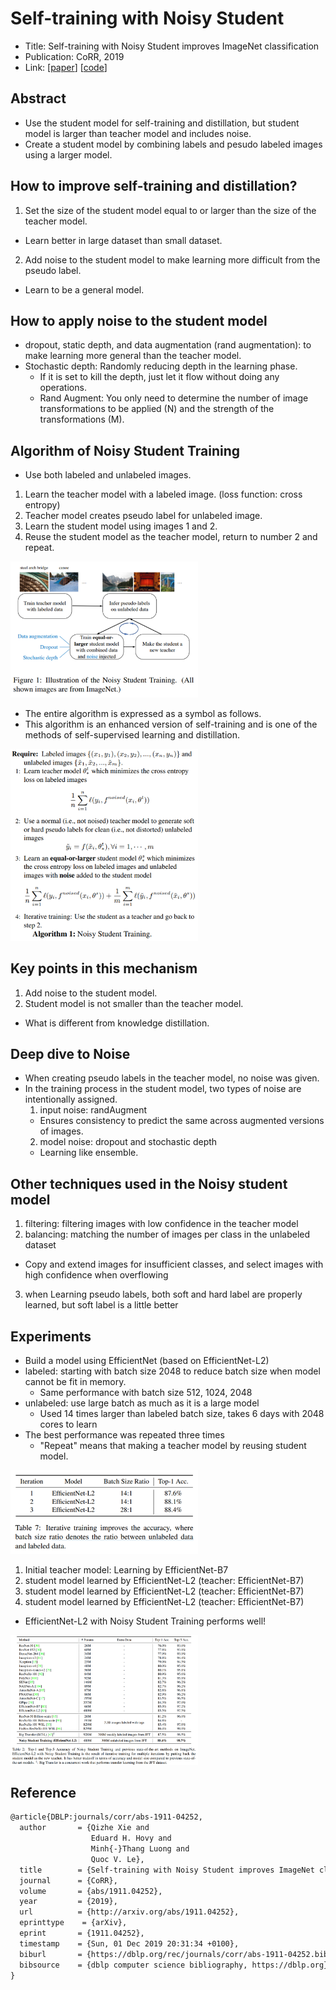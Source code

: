 # Self-training with Noisy Student
- Title: Self-training with Noisy Student improves ImageNet classification
- Publication: CoRR, 2019
- Link: [[paper](https://arxiv.org/pdf/1911.04252.pdf)] [[code](https://github.com/google-research/noisystudent)]

## Abstract
- Use the student model for self-training and distillation, but student model is larger than teacher model and includes noise.
- Create a student model by combining labels and pesudo labeled images using a larger model.

## How to improve self-training and distillation?
1. Set the size of the student model equal to or larger than the size of the teacher model.
  - Learn better in large dataset than small dataset.
2. Add noise to the student model to make learning more difficult from the pseudo label.
  - Learn to be a general model.

## How to apply noise to the student model
- dropout, static depth, and data augmentation (rand augmentation): to make learning more general than the teacher model.
- Stochastic depth: Randomly reducing depth in the learning phase.
  - If it is set to kill the depth, just let it flow without doing any operations.
  - Rand Augment: You only need to determine the number of image transformations to be applied (N) and the strength of the transformations (M).

## Algorithm of Noisy Student Training
- Use both labeled and unlabeled images.
1. Learn the teacher model with a labeled image. (loss function: cross entropy)
2. Teacher model creates pseudo label for unlabeled image.
3. Learn the student model using images 1 and 2.
4. Reuse the student model as the teacher model, return to number 2 and repeat.
<img width="300" alt="img1" src="./img/noisy student_algo.png">

- The entire algorithm is expressed as a symbol as follows.
- This algorithm is an enhanced version of self-training and is one of the methods of self-supervised learning and distillation.
<img width="300" alt="img1" src="./img/noisy student_symbol.png">

## Key points in this mechanism
1. Add noise to the student model.
2. Student model is not smaller than the teacher model.
- What is different from knowledge distillation.

## Deep dive to Noise
- When creating pseudo labels in the teacher model, no noise was given.
- In the training process in the student model, two types of noise are intentionally assigned.
  1. input noise: randAugment
    - Ensures consistency to predict the same across augmented versions of images.
  2. model noise: dropout and stochastic depth
    - Learning like ensemble.

## Other techniques used in the Noisy student model
1. filtering: filtering images with low confidence in the teacher model
2. balancing: matching the number of images per class in the unlabeled dataset
  - Copy and extend images for insufficient classes, and select images with high confidence when overflowing
3. when Learning pseudo labels, both soft and hard label are properly learned, but soft label is a little better

## Experiments
- Build a model using EfficientNet (based on EfficientNet-L2)
- labeled: starting with batch size 2048 to reduce batch size when model cannot be fit in memory.
  - Same performance with batch size 512, 1024, 2048
- unlabeled: use large batch as much as it is a large model
  - Used 14 times larger than labeled batch size, takes 6 days with 2048 cores to learn
- The best performance was repeated three times
  - "Repeat" means that making a teacher model by reusing student model.

<img width="300" alt="img1" src="./img/noisy student_repeat.png">

1. Initial teacher model: Learning by EfficientNet-B7
2. student model learned by EfficientNet-L2 (teacher: EfficientNet-B7)
3. student model learned by EfficientNet-L2 (teacher: EfficientNet-B7)
4. student model learned by EfficientNet-L2 (teacher: EfficientNet-B7)

- EfficientNet-L2 with Noisy Student Training performs well!
<img width="300" alt="img1" src="./img/noisy student_perf.png">

## Reference
```tex
@article{DBLP:journals/corr/abs-1911-04252,
  author       = {Qizhe Xie and
                  Eduard H. Hovy and
                  Minh{-}Thang Luong and
                  Quoc V. Le},
  title        = {Self-training with Noisy Student improves ImageNet classification},
  journal      = {CoRR},
  volume       = {abs/1911.04252},
  year         = {2019},
  url          = {http://arxiv.org/abs/1911.04252},
  eprinttype    = {arXiv},
  eprint       = {1911.04252},
  timestamp    = {Sun, 01 Dec 2019 20:31:34 +0100},
  biburl       = {https://dblp.org/rec/journals/corr/abs-1911-04252.bib},
  bibsource    = {dblp computer science bibliography, https://dblp.org}
}
```
